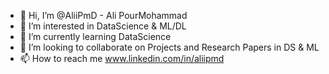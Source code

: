 - 👋 Hi, I’m @AliiPmD - Ali PourMohammad
- 👀 I’m interested in DataScience & ML/DL
- 🌱 I’m currently learning DataScience
- 💞️ I’m looking to collaborate on Projects and Research Papers in DS & ML 
- 📫 How to reach me www.linkedin.com/in/aliipmd


<!---
AliiPmD/AliiPmD is a ✨ special ✨ repository because its `README.md` (this file) appears on your GitHub profile.
You can click the Preview link to take a look at your changes.
--->
